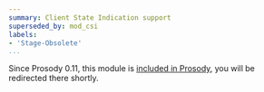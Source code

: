```yaml
---
summary: Client State Indication support
superseded_by: mod_csi
labels:
- 'Stage-Obsolete'
...
```


Since Prosody 0.11, this module is [included in Prosody](https://prosody.im/doc/modules/mod_csi), you will be redirected there shortly.
